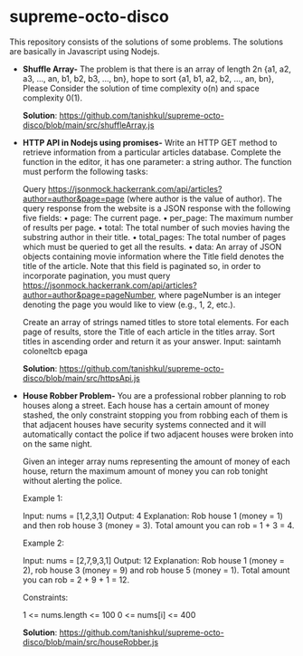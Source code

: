 # supreme-octo-disco 
This repository consists of the solutions of some problems. The solutions are basically in Javascript using Nodejs.
- **Shuffle Array-**
    The problem is that there is an array of length 2n {a1, a2, a3, ..., an, b1, b2, b3, ..., bn}, hope to sort {a1, b1, a2, b2, ..., an, bn}, Please Consider the       solution of time complexity o(n) and space complexity 0(1).
    
    **Solution**: https://github.com/tanishkul/supreme-octo-disco/blob/main/src/shuffleArray.js
   
- **HTTP API in Nodejs using promises-**
    Write an HTTP GET method to retrieve information from a particular articles database. Complete the function in the editor, it has one parameter: a string           author. The function must perform the following tasks:

    Query https://jsonmock.hackerrank.com/api/articles?author=author&page=page (where author is the value of author). The query response from the website is a JSON     response with the following five fields:
  •   page: The current page.
  •   per_page: The maximum number of results per page.
  •   total: The total number of such movies having the substring author in their title.
  •   total_pages: The total number of pages which must be queried to get all the results.
    • data: An array of JSON objects containing movie information where the Title field denotes the title of the article. Note that this field is paginated so, in         order to incorporate pagination, you must query https://jsonmock.hackerrank.com/api/articles?author=author&page=pageNumber, where pageNumber is an
      integer denoting the page you would like to view (e.g., 1, 2, etc.).

    Create an array of strings named titles to store total elements. For each page of results, store the Title of each article in the titles array. Sort titles in       ascending order and return it as your answer.
    Input:  saintamh
            coloneltcb
            epaga
    
    **Solution**: https://github.com/tanishkul/supreme-octo-disco/blob/main/src/httpsApi.js

- **House Robber Problem-**
    You are a professional robber planning to rob houses along a street. Each house has a certain amount of money stashed, the only constraint stopping you from robbing each of them is that adjacent houses have security systems connected and it will automatically contact the police if two adjacent houses were broken into on the same night.

    Given an integer array nums representing the amount of money of each house, return the maximum amount of money you can rob tonight without alerting the police.

    Example 1:

    Input: nums = [1,2,3,1]
    Output: 4
    Explanation: Rob house 1 (money = 1) and then rob house 3 (money = 3).
    Total amount you can rob = 1 + 3 = 4.

    Example 2:

    Input: nums = [2,7,9,3,1]
    Output: 12
    Explanation: Rob house 1 (money = 2), rob house 3 (money = 9) and rob house 5 (money = 1).
    Total amount you can rob = 2 + 9 + 1 = 12.

    Constraints:

    1 <= nums.length <= 100
    0 <= nums[i] <= 400

    **Solution**: https://github.com/tanishkul/supreme-octo-disco/blob/main/src/houseRobber.js